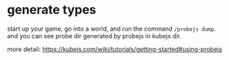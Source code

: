 # generate types

start up your game, go into a world, and run the command `/probejs dump`.
and you can see probe dir generated by probejs in kubejs dir.

more detail: https://kubejs.com/wiki/tutorials/getting-started#using-probejs
